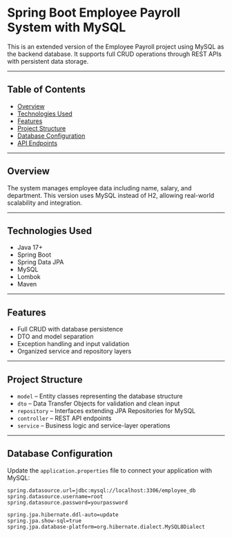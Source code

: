 # Spring Boot Employee Payroll System with MySQL

This is an extended version of the Employee Payroll project using MySQL as the backend database. It supports full CRUD operations through REST APIs with persistent data storage.

---

## Table of Contents

- [Overview](#overview)
- [Technologies Used](#technologies-used)
- [Features](#features)
- [Project Structure](#project-structure)
- [Database Configuration](#database-configuration)
- [API Endpoints](#api-endpoints)

---

## Overview

The system manages employee data including name, salary, and department. This version uses MySQL instead of H2, allowing real-world scalability and integration.

---

## Technologies Used

- Java 17+
- Spring Boot
- Spring Data JPA
- MySQL
- Lombok
- Maven

---

## Features

- Full CRUD with database persistence
- DTO and model separation
- Exception handling and input validation
- Organized service and repository layers

---

## Project Structure

- `model` – Entity classes representing the database structure  
- `dto` – Data Transfer Objects for validation and clean input  
- `repository` – Interfaces extending JPA Repositories for MySQL  
- `controller` – REST API endpoints  
- `service` – Business logic and service-layer operations  

---

## Database Configuration

Update the `application.properties` file to connect your application with MySQL:

```properties
spring.datasource.url=jdbc:mysql://localhost:3306/employee_db
spring.datasource.username=root
spring.datasource.password=yourpassword

spring.jpa.hibernate.ddl-auto=update
spring.jpa.show-sql=true
spring.jpa.database-platform=org.hibernate.dialect.MySQL8Dialect
